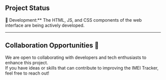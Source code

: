 
## Project Status  
🚧 Development:** The HTML, JS, and CSS components of the web interface are being actively developed.  

---

## Collaboration Opportunities 🤝  
We are open to collaborating with developers and tech enthusiasts to enhance this project.  
If you have ideas or skills that can contribute to improving the IMEI Tracker, feel free to reach out!  
